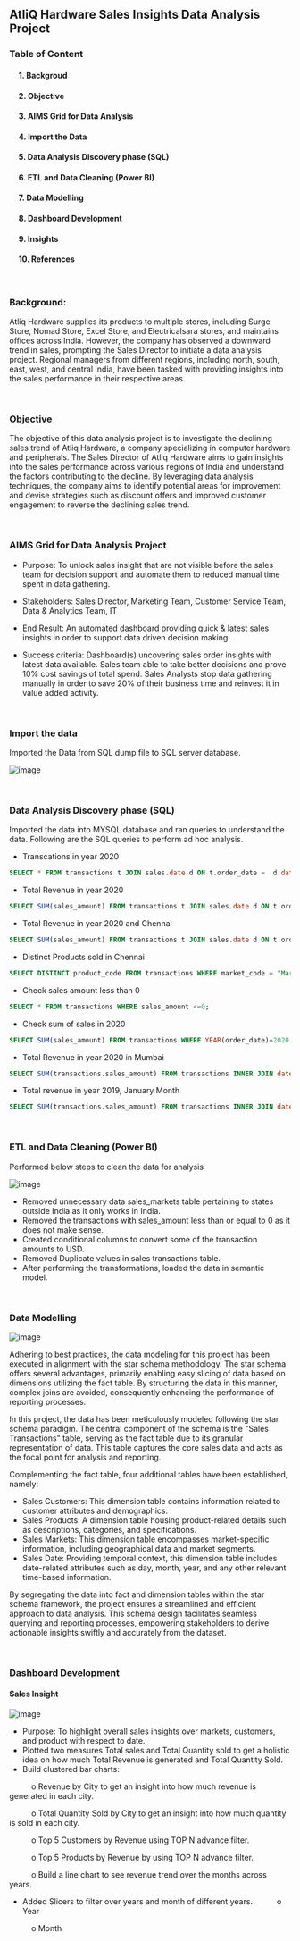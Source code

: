 <h2>AtliQ Hardware Sales Insights Data Analysis Project</h2>


<h3>Table of Content</h3>
    <h4>&nbsp;&nbsp;&nbsp;&nbsp;&nbsp;1. Backgroud </h4> 
    <h4>&nbsp;&nbsp;&nbsp;&nbsp;&nbsp;2. Objective </h4> 
    <h4>&nbsp;&nbsp;&nbsp;&nbsp;&nbsp;3. AIMS Grid for Data Analysis </h4> 
    <h4>&nbsp;&nbsp;&nbsp;&nbsp;&nbsp;4. Import the Data </h4> 
    <h4>&nbsp;&nbsp;&nbsp;&nbsp;&nbsp;5. Data Analysis Discovery phase (SQL) </h4> 
    <h4>&nbsp;&nbsp;&nbsp;&nbsp;&nbsp;6. ETL and Data Cleaning (Power BI) </h4> 
    <h4>&nbsp;&nbsp;&nbsp;&nbsp;&nbsp;7. Data Modelling </h4>
    <h4>&nbsp;&nbsp;&nbsp;&nbsp;&nbsp;8. Dashboard Development </h4>
    <h4>&nbsp;&nbsp;&nbsp;&nbsp;&nbsp;9. Insights </h4>
    <h4>&nbsp;&nbsp;&nbsp;&nbsp;&nbsp;10. References </h4> 

&nbsp;&nbsp;&nbsp;&nbsp;&nbsp;
<h3>Background:</h3>
Atliq Hardware supplies its products to multiple stores, including Surge Store, Nomad Store, Excel Store, and Electricalsara stores, and maintains offices across India. However, the company has observed a downward trend in sales, prompting the Sales Director to initiate a data analysis project. Regional managers from different regions, including north, south, east, west, and central India, have been tasked with providing insights into the sales performance in their respective areas.

&nbsp;&nbsp;&nbsp;&nbsp;&nbsp;
<h3>Objective</h3>
The objective of this data analysis project is to investigate the declining sales trend of Atliq Hardware, a company specializing in computer hardware and peripherals. The Sales Director of Atliq Hardware aims to gain insights into the sales performance across various regions of India and understand the factors contributing to the decline. By leveraging data analysis techniques, the company aims to identify potential areas for improvement and devise strategies such as discount offers and improved customer engagement to reverse the declining sales trend.

&nbsp;&nbsp;&nbsp;&nbsp;&nbsp;
<h3>AIMS Grid for Data Analysis Project</h3>

* Purpose: To unlock sales insight that are not visible before the sales team for decision support and automate them to reduced manual time spent in data gathering.

* Stakeholders: Sales Director, Marketing Team, Customer Service Team, Data & Analytics Team, IT
  
* End Result: An automated dashboard providing quick & latest sales insights in order to support data driven decision making.
  
* Success criteria: Dashboard(s) uncovering sales order insights with latest data available. Sales team able to take better decisions and prove 10% cost savings of total spend. Sales Analysts stop data gathering manually in order to save 20% of their business time and reinvest it in value added activity.

&nbsp;&nbsp;&nbsp;&nbsp;&nbsp;
<h3>Import the data</h3>
Imported the Data from SQL dump file to SQL server database.

![image](https://github.com/Vandan230997/Power-BI/assets/165855297/3ff5125d-bb02-4b9c-a0c8-d75add8a6cc7)

&nbsp;&nbsp;&nbsp;&nbsp;&nbsp;
<h3>Data Analysis Discovery phase (SQL)</h3>
Imported the data into MYSQL database and ran queries to understand the data. Following are the SQL queries to perform ad hoc analysis.

* Transcations in year 2020
  
```sql
SELECT * FROM transactions t JOIN sales.date d ON t.order_date =  d.date where year = 2020;
```

* Total Revenue in year 2020

```sql
SELECT SUM(sales_amount) FROM transactions t JOIN sales.date d ON t.order_date =  d.date WHERE year = 2020;
```

* Total Revenue in year 2020 and Chennai

```sql
SELECT SUM(sales_amount) FROM transactions t JOIN sales.date d ON t.order_date =  d.date WHERE year = 2020 AND market_code = 'Mark001';
```

* Distinct Products sold in Chennai

```sql 
SELECT DISTINCT product_code FROM transactions WHERE market_code = "Mark001";
```

* Check sales amount less than 0

```sql 
SELECT * FROM transactions WHERE sales_amount <=0;
```

* Check sum of sales in 2020

```sql 
SELECT SUM(sales_amount) FROM transactions WHERE YEAR(order_date)=2020;
```

* Total Revenue in year 2020 in Mumbai

```sql 
SELECT SUM(transactions.sales_amount) FROM transactions INNER JOIN date ON transactions.order_date=date.date WHERE date.year=2020 AND transactions.market_code="Mark002";
```

* Total revenue in year 2019, January Month

```sql 
SELECT SUM(transactions.sales_amount) FROM transactions INNER JOIN date ON transactions.order_date=date.date WHERE date.year=2020 AND date.month_name="January" AND transactions.currency="INR\r" OR transactions.currency="USD\r");
```


&nbsp;&nbsp;&nbsp;&nbsp;&nbsp;
<h3>ETL and Data Cleaning (Power BI)</h3>
Performed below steps to clean the data for analysis

![image](https://github.com/Vandan230997/Power-BI/assets/165855297/fd39a211-6de6-4bde-9946-2009a3568633)

* Removed unnecessary data sales_markets table pertaining to states outside India as it only works in India.
* Removed the transactions with sales_amount less than or equal to 0 as it does not make sense.
* Created conditional columns to convert some of the transaction amounts to USD.
* Removed Duplicate values in sales transactions table.
* After performing the transformations, loaded the data in semantic model.


&nbsp;&nbsp;&nbsp;&nbsp;&nbsp;
<h3>Data Modelling</h3>

![image](https://github.com/Vandan230997/Power-BI/assets/165855297/cdd3f182-6051-4ec7-be3e-7b7f0faf8401)

Adhering to best practices, the data modeling for this project has been executed in alignment with the star schema methodology. The star schema offers several advantages, primarily enabling easy slicing of data based on dimensions utilizing the fact table. By structuring the data in this manner, complex joins are avoided, consequently enhancing the performance of reporting processes.

In this project, the data has been meticulously modeled following the star schema paradigm. The central component of the schema is the "Sales Transactions" table, serving as the fact table due to its granular representation of data. This table captures the core sales data and acts as the focal point for analysis and reporting.

Complementing the fact table, four additional tables have been established, namely:

* Sales Customers: This dimension table contains information related to customer attributes and demographics.
* Sales Products: A dimension table housing product-related details such as descriptions, categories, and specifications.
* Sales Markets: This dimension table encompasses market-specific information, including geographical data and market segments.
* Sales Date: Providing temporal context, this dimension table includes date-related attributes such as day, month, year, and any other relevant time-based information.

By segregating the data into fact and dimension tables within the star schema framework, the project ensures a streamlined and efficient approach to data analysis. This schema design facilitates seamless querying and reporting processes, empowering stakeholders to derive actionable insights swiftly and accurately from the dataset.

&nbsp;&nbsp;&nbsp;&nbsp;&nbsp;
<h3>Dashboard Development</h3>
<h4> Sales Insight </h4>

![image](https://github.com/Vandan230997/Power-BI/assets/165855297/79d1c2b3-3f8e-4906-b58d-b00e4626a2ff)

* Purpose: To highlight overall sales insights over markets, customers, and product with respect to date.
* Plotted two measures Total sales and Total Quantity sold to get a holistic idea on how much Total Revenue is generated and Total Quantity Sold.
* Build clustered bar charts:

&nbsp;&nbsp;&nbsp;&nbsp;&nbsp;&nbsp;&nbsp;&nbsp;&nbsp;&nbsp;o Revenue by City to get an insight into how much revenue is generated in each city.

&nbsp;&nbsp;&nbsp;&nbsp;&nbsp;&nbsp;&nbsp;&nbsp;&nbsp;&nbsp;o Total Quantity Sold by City to get an insight into how much quantity is sold in each city.

&nbsp;&nbsp;&nbsp;&nbsp;&nbsp;&nbsp;&nbsp;&nbsp;&nbsp;&nbsp;o Top 5 Customers by Revenue using TOP N advance filter.

&nbsp;&nbsp;&nbsp;&nbsp;&nbsp;&nbsp;&nbsp;&nbsp;&nbsp;&nbsp;o Top 5 Products by Revenue by using TOP N advance filter.

&nbsp;&nbsp;&nbsp;&nbsp;&nbsp;&nbsp;&nbsp;&nbsp;&nbsp;&nbsp;o Build a line chart to see revenue trend over the months across years.

* Added Slicers to filter over years and month of different years.
&nbsp;&nbsp;&nbsp;&nbsp;&nbsp;&nbsp;&nbsp;&nbsp;&nbsp;&nbsp;o Year

&nbsp;&nbsp;&nbsp;&nbsp;&nbsp;&nbsp;&nbsp;&nbsp;&nbsp;&nbsp;o Month



